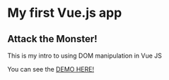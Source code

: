 <h1>My first Vue.js app</h1>

<h2>Attack the Monster!</h2>

<p>This is my intro to using DOM manipulation in Vue JS</p>

<p>You can see the <a href="https://attack.netlify.com/">DEMO HERE!</a></p>
